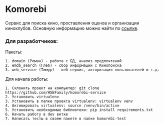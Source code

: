 # Komorebi
Сервис для поиска кино, проставления оценов и организации киноклубов.
Основную информацию можно найти по [ссылке](https://github.com/HSEFamily/komorebi/README.md).

### Для разработчиков:

Пакеты:

    1. domain (Роман) - работа с БД, анализ предпочтений
    2. emdb_search (Глеб) - сбор информации с Кинопоиска
    3. web_service (Тимур) - веб-сервис, авторизация пользователей и т.д.

Для начала работы:

    1. Склонить проект на компьютер: git clone https://github.com/HSEFamily/komorebi-service
    2. Установить virtualenv
    3. Установить в папке проекта virtualenv: virtualenv venv
    4. Активировать virtualenv: source /venv/bin/active
    5. Установить необходимые библиотеки: pip install requirements.txt
    6. Начать работу в dev ветке
    7. Написать тесты в своем пакете в папке komorebi-test



